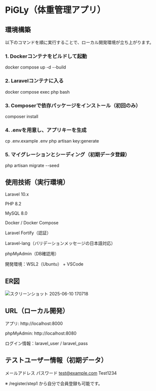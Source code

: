 # PiGLy（体重管理アプリ）

## 環境構築

以下のコマンドを順に実行することで、ローカル開発環境が立ち上がります。


### 1. Dockerコンテナをビルドして起動
docker compose up -d --build

### 2. Laravelコンテナに入る
docker compose exec php bash

### 3. Composerで依存パッケージをインストール（初回のみ）
composer install

### 4. .envを用意し、アプリキーを生成
cp .env.example .env
php artisan key:generate

### 5. マイグレーションとシーディング（初期データ登録）
php artisan migrate --seed

## 使用技術（実行環境）
Laravel 10.x

PHP 8.2

MySQL 8.0

Docker / Docker Compose

Laravel Fortify（認証）

Laravel-lang（バリデーションメッセージの日本語対応）

phpMyAdmin（DB確認用）

開発環境：WSL2（Ubuntu） + VSCode

## ER図
![スクリーンショット 2025-06-10 170718](https://github.com/user-attachments/assets/1661b3b5-5215-406c-8a77-15cbd9745af5)



## URL（ローカル開発）
アプリ: http://localhost:8000

phpMyAdmin: http://localhost:8080

ログイン情報：laravel_user / laravel_pass

## テストユーザー情報（初期データ）
メールアドレス	パスワード
test@example.com	Test1234

※ /register/step1 から自分で会員登録も可能です。


